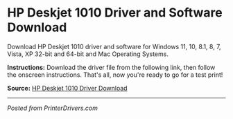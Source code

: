 # HP Deskjet 1010 Driver and Software Download

Download HP Deskjet 1010 driver and software for Windows 11, 10, 8.1, 8, 7, Vista, XP 32-bit and 64-bit and Mac Operating Systems.

**Instructions:** Download the driver file from the following link, then follow the onscreen instructions. That's all, now you're ready to go for a test print!

**Source:** [HP Deskjet 1010 Driver Download](https://printerdrivers.com/hp-deskjet-1010-driver/)

---
*Posted from PrinterDrivers.com*